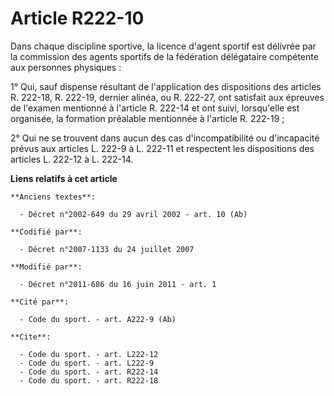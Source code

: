 # Article R222-10

Dans chaque discipline sportive, la licence d'agent sportif est délivrée par la commission des agents sportifs de la
fédération délégataire compétente aux personnes physiques : 

1° Qui, sauf dispense résultant de l'application des dispositions des articles R. 222-18, R. 222-19, dernier alinéa, ou R.
222-27, ont satisfait aux épreuves de l'examen mentionné à l'article R. 222-14 et ont suivi, lorsqu'elle est organisée, la
formation préalable mentionnée à l'article R. 222-19 ; 

2° Qui ne se trouvent dans aucun des cas d'incompatibilité ou d'incapacité prévus aux articles L. 222-9 à L. 222-11 et
respectent les dispositions des articles L. 222-12 à L. 222-14.

**Liens relatifs à cet article**

	**Anciens textes**:

	  - Décret n°2002-649 du 29 avril 2002 - art. 10 (Ab)

	**Codifié par**:

	  - Décret n°2007-1133 du 24 juillet 2007

	**Modifié par**:

	  - Décret n°2011-686 du 16 juin 2011 - art. 1

	**Cité par**:

	  - Code du sport. - art. A222-9 (Ab)

	**Cite**:

	  - Code du sport. - art. L222-12
	  - Code du sport. - art. L222-9
	  - Code du sport. - art. R222-14
	  - Code du sport. - art. R222-18
